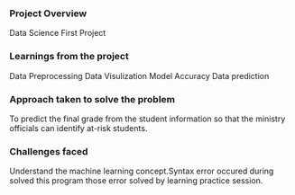 ### Project Overview

 Data Science First Project


### Learnings from the project

 Data Preprocessing
Data Visulization
Model Accuracy
Data prediction


### Approach taken to solve the problem

 To predict the final grade from the student information so that the ministry officials can identify at-risk students. 


### Challenges faced

 Understand the machine learning concept.Syntax error occured during solved this program those error solved by learning practice session.


